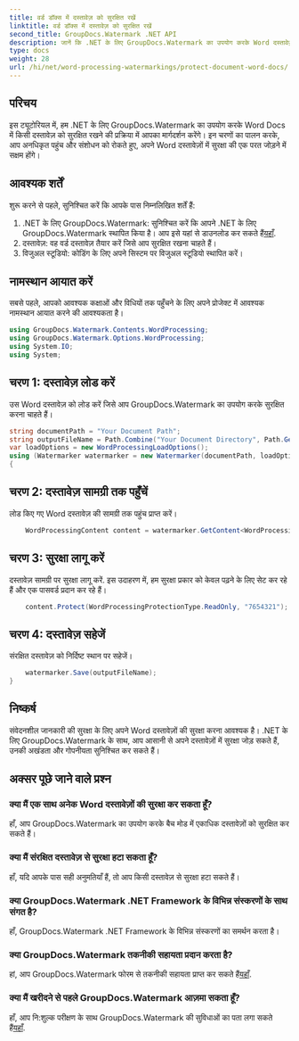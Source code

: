 ```yaml
---
title: वर्ड डॉक्स में दस्तावेज़ को सुरक्षित रखें
linktitle: वर्ड डॉक्स में दस्तावेज़ को सुरक्षित रखें
second_title: GroupDocs.Watermark .NET API
description: जानें कि .NET के लिए GroupDocs.Watermark का उपयोग करके Word दस्तावेज़ों को कैसे सुरक्षित रखा जाए। अपने दस्तावेज़ों में सहजता से सुरक्षा जोड़ने के लिए हमारे चरण-दर-चरण ट्यूटोरियल का पालन करें।
type: docs
weight: 28
url: /hi/net/word-processing-watermarkings/protect-document-word-docs/
---
```

## परिचय
इस ट्यूटोरियल में, हम .NET के लिए GroupDocs.Watermark का उपयोग करके Word Docs में किसी दस्तावेज़ को सुरक्षित रखने की प्रक्रिया में आपका मार्गदर्शन करेंगे। इन चरणों का पालन करके, आप अनधिकृत पहुंच और संशोधन को रोकते हुए, अपने Word दस्तावेज़ों में सुरक्षा की एक परत जोड़ने में सक्षम होंगे।
## आवश्यक शर्तें
शुरू करने से पहले, सुनिश्चित करें कि आपके पास निम्नलिखित शर्तें हैं:
1.  .NET के लिए GroupDocs.Watermark: सुनिश्चित करें कि आपने .NET के लिए GroupDocs.Watermark स्थापित किया है। आप इसे यहां से डाउनलोड कर सकते हैं[यहाँ](https://releases.groupdocs.com/Watermark/net/).
2. दस्तावेज़: वह वर्ड दस्तावेज़ तैयार करें जिसे आप सुरक्षित रखना चाहते हैं।
3. विजुअल स्टूडियो: कोडिंग के लिए अपने सिस्टम पर विजुअल स्टूडियो स्थापित करें।

## नामस्थान आयात करें
सबसे पहले, आपको आवश्यक कक्षाओं और विधियों तक पहुँचने के लिए अपने प्रोजेक्ट में आवश्यक नामस्थान आयात करने की आवश्यकता है।
```csharp
using GroupDocs.Watermark.Contents.WordProcessing;
using GroupDocs.Watermark.Options.WordProcessing;
using System.IO;
using System;
```
## चरण 1: दस्तावेज़ लोड करें
उस Word दस्तावेज़ को लोड करें जिसे आप GroupDocs.Watermark का उपयोग करके सुरक्षित करना चाहते हैं।
```csharp
string documentPath = "Your Document Path";
string outputFileName = Path.Combine("Your Document Directory", Path.GetFileName(documentPath));
var loadOptions = new WordProcessingLoadOptions();
using (Watermarker watermarker = new Watermarker(documentPath, loadOptions))
{
```
## चरण 2: दस्तावेज़ सामग्री तक पहुँचें
लोड किए गए Word दस्तावेज़ की सामग्री तक पहुंच प्राप्त करें।
```csharp
    WordProcessingContent content = watermarker.GetContent<WordProcessingContent>();
```
## चरण 3: सुरक्षा लागू करें
दस्तावेज़ सामग्री पर सुरक्षा लागू करें. इस उदाहरण में, हम सुरक्षा प्रकार को केवल पढ़ने के लिए सेट कर रहे हैं और एक पासवर्ड प्रदान कर रहे हैं।
```csharp
    content.Protect(WordProcessingProtectionType.ReadOnly, "7654321");
```
## चरण 4: दस्तावेज़ सहेजें
संरक्षित दस्तावेज़ को निर्दिष्ट स्थान पर सहेजें।
```csharp
    watermarker.Save(outputFileName);
}
```

## निष्कर्ष
संवेदनशील जानकारी की सुरक्षा के लिए अपने Word दस्तावेज़ों की सुरक्षा करना आवश्यक है। .NET के लिए GroupDocs.Watermark के साथ, आप आसानी से अपने दस्तावेज़ों में सुरक्षा जोड़ सकते हैं, उनकी अखंडता और गोपनीयता सुनिश्चित कर सकते हैं।
## अक्सर पूछे जाने वाले प्रश्न
### क्या मैं एक साथ अनेक Word दस्तावेज़ों की सुरक्षा कर सकता हूँ?
हाँ, आप GroupDocs.Watermark का उपयोग करके बैच मोड में एकाधिक दस्तावेज़ों को सुरक्षित कर सकते हैं।
### क्या मैं संरक्षित दस्तावेज़ से सुरक्षा हटा सकता हूँ?
हाँ, यदि आपके पास सही अनुमतियाँ हैं, तो आप किसी दस्तावेज़ से सुरक्षा हटा सकते हैं।
### क्या GroupDocs.Watermark .NET Framework के विभिन्न संस्करणों के साथ संगत है?
हाँ, GroupDocs.Watermark .NET Framework के विभिन्न संस्करणों का समर्थन करता है।
### क्या GroupDocs.Watermark तकनीकी सहायता प्रदान करता है?
 हां, आप GroupDocs.Watermark फोरम से तकनीकी सहायता प्राप्त कर सकते हैं[यहाँ](https://forum.groupdocs.com/c/watermark/19).
### क्या मैं खरीदने से पहले GroupDocs.Watermark आज़मा सकता हूँ?
 हाँ, आप नि:शुल्क परीक्षण के साथ GroupDocs.Watermark की सुविधाओं का पता लगा सकते हैं[यहाँ](https://releases.groupdocs.com/).